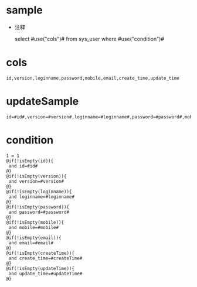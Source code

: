 sample
===
* 注释

	select #use("cols")# from sys_user  where  #use("condition")#

cols
===
	id,version,loginname,password,mobile,email,create_time,update_time

updateSample
===
	
	id=#id#,version=#version#,loginname=#loginname#,password=#password#,mobile=#mobile#,email=#email#,create_time=#createTime#,update_time=#updateTime#

condition
===

	1 = 1  
	@if(!isEmpty(id)){
	 and id=#id#
	@}
	@if(!isEmpty(version)){
	 and version=#version#
	@}
	@if(!isEmpty(loginname)){
	 and loginname=#loginname#
	@}
	@if(!isEmpty(password)){
	 and password=#password#
	@}
	@if(!isEmpty(mobile)){
	 and mobile=#mobile#
	@}
	@if(!isEmpty(email)){
	 and email=#email#
	@}
	@if(!isEmpty(createTime)){
	 and create_time=#createTime#
	@}
	@if(!isEmpty(updateTime)){
	 and update_time=#updateTime#
	@}
	
	